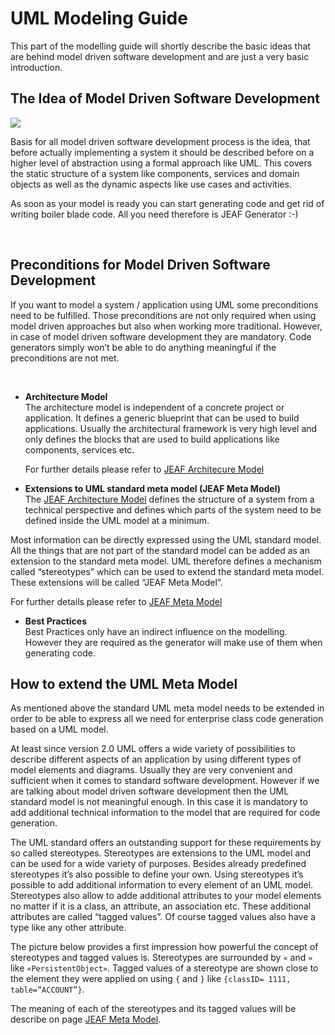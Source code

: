 # UML Modeling Guide

This part of the modelling guide will shortly describe the basic ideas 
that are behind model driven software development and are just a very 
basic introduction.

## The Idea of Model Driven Software Development

![](../images/uml_to_code.png)

Basis for all model driven software development process is the idea, that before actually implementing a system it should be described before on a higher level of abstraction using a formal approach like UML. This covers the static structure of a system like components, services and domain objects as well as the dynamic aspects like use cases and activities.

As soon as your model is ready you can start generating code and get rid of writing boiler blade code. All you need therefore is JEAF Generator :-)

<br>

## Preconditions for Model Driven Software Development

If you want to model a system / application using UML some preconditions need to be fulfilled. Those preconditions are not only required when using model driven approaches but also when working more traditional. However, in case of model driven software development they are mandatory. Code generators simply won’t be able to do anything meaningful if the preconditions are not met.

<br>

- **Architecture Model**  
  The architecture model is independent of a concrete project or application. It defines a generic blueprint that can be used to build applications. Usually the architectural framework is very high level and only defines the blocks that are used to build applications like components, services etc.  
  
  For further details please refer to [JEAF Architecure Model](https://anaptecs.atlassian.net/wiki/spaces/JEAF/pages/515276970 "https://anaptecs.atlassian.net/wiki/spaces/JEAF/pages/515276970")  

- **Extensions to UML standard meta model (JEAF Meta Model)**  
  The [JEAF Architecture Model](https://anaptecs.atlassian.net/wiki/spaces/JEAF/pages/515276970 "/wiki/spaces/JEAF/pages/515276970") defines the structure of a system from a technical perspective and defines which parts of the system need to be defined inside the UML model at a minimum.  

Most information can be directly expressed using the UML standard model. All the things that are not part of the standard model can be added as an extension to the standard meta model. UML therefore defines a mechanism called “stereotypes” which can be used to extend the standard meta model. These extensions will be called “JEAF Meta Model”.  

For further details please refer to [JEAF Meta Model](https://anaptecs.atlassian.net/wiki/spaces/JEAF/pages/514982339 "https://anaptecs.atlassian.net/wiki/spaces/JEAF/pages/514982339")  

- **Best Practices**  
  Best Practices only have an indirect influence on the modelling. However they are required as the generator will make use of them when generating code.

## How to extend the UML Meta Model

As mentioned above the standard UML meta model needs to be extended in order to be able to express all we need for enterprise class code generation based on a UML model.

At least since version 2.0 UML offers a wide variety of possibilities to describe different aspects of an application by using different types of model elements and diagrams. Usually they are very convenient and sufficient when it comes to standard software development. However if we are talking about model driven software development then the UML standard model is not meaningful enough. In this case it is mandatory to add additional technical information to the model that are required for code generation.

The UML standard offers an outstanding support for these requirements by so called stereotypes. Stereotypes are extensions to the UML model and can be used for a wide variety of purposes. Besides already predefined stereotypes it’s also possible to define your own. Using stereotypes it’s possible to add additional information to every element of an UML model. Stereotypes also allow to adde additional attributes to your model elements no matter if it is a class, an attribute, an association etc. These additional attributes are called “tagged values”. Of course tagged values also have a type like any other attribute.

The picture below provides a first impression how powerful the concept of stereotypes and tagged values is. Stereotypes are surrounded by `«` and `»` like `«PersistentObject»`. Tagged values of a stereotype are shown close to the element they were applied on using `{` and `}` like `{classID= 1111, table=”ACCOUNT”}`.

The meaning of each of the stereotypes and its tagged values will be describe on page [JEAF Meta Model](https://anaptecs.atlassian.net/wiki/spaces/JEAF/pages/514982339 "https://anaptecs.atlassian.net/wiki/spaces/JEAF/pages/514982339").